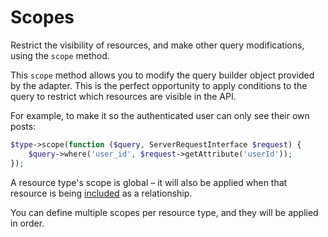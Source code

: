 # Scopes

Restrict the visibility of resources, and make other query modifications, using the `scope` method.

This `scope` method allows you to modify the query builder object provided by the adapter. This is the perfect opportunity to apply conditions to the query to restrict which resources are visible in the API.

For example, to make it so the authenticated user can only see their own posts:

```php
$type->scope(function ($query, ServerRequestInterface $request) {
    $query->where('user_id', $request->getAttribute('userId'));
});
```

A resource type's scope is global – it will also be applied when that resource is being [included](relationships) as a relationship.

You can define multiple scopes per resource type, and they will be applied in order.
